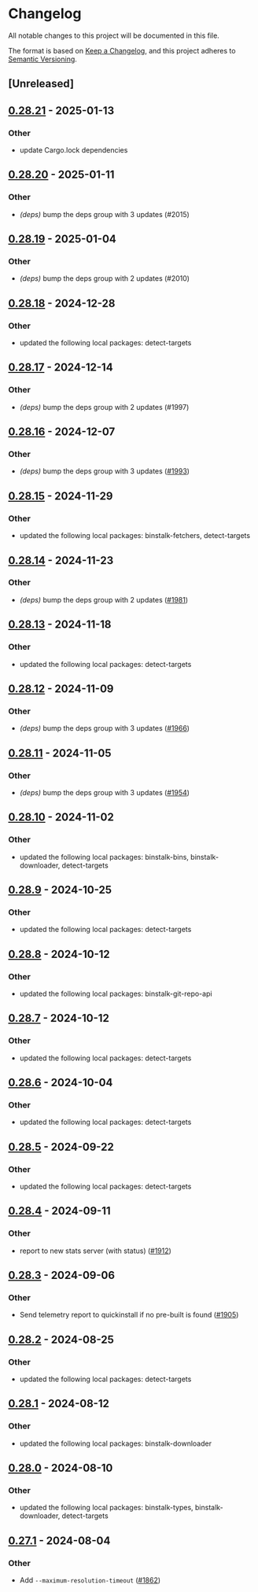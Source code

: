 # Changelog
All notable changes to this project will be documented in this file.

The format is based on [Keep a Changelog](https://keepachangelog.com/en/1.0.0/),
and this project adheres to [Semantic Versioning](https://semver.org/spec/v2.0.0.html).

## [Unreleased]

## [0.28.21](https://github.com/cargo-bins/cargo-binstall/compare/binstalk-v0.28.20...binstalk-v0.28.21) - 2025-01-13

### Other

- update Cargo.lock dependencies

## [0.28.20](https://github.com/cargo-bins/cargo-binstall/compare/binstalk-v0.28.19...binstalk-v0.28.20) - 2025-01-11

### Other

- *(deps)* bump the deps group with 3 updates (#2015)

## [0.28.19](https://github.com/cargo-bins/cargo-binstall/compare/binstalk-v0.28.18...binstalk-v0.28.19) - 2025-01-04

### Other

- *(deps)* bump the deps group with 2 updates (#2010)

## [0.28.18](https://github.com/cargo-bins/cargo-binstall/compare/binstalk-v0.28.17...binstalk-v0.28.18) - 2024-12-28

### Other

- updated the following local packages: detect-targets

## [0.28.17](https://github.com/cargo-bins/cargo-binstall/compare/binstalk-v0.28.16...binstalk-v0.28.17) - 2024-12-14

### Other

- *(deps)* bump the deps group with 2 updates (#1997)

## [0.28.16](https://github.com/cargo-bins/cargo-binstall/compare/binstalk-v0.28.15...binstalk-v0.28.16) - 2024-12-07

### Other

- *(deps)* bump the deps group with 3 updates ([#1993](https://github.com/cargo-bins/cargo-binstall/pull/1993))

## [0.28.15](https://github.com/cargo-bins/cargo-binstall/compare/binstalk-v0.28.14...binstalk-v0.28.15) - 2024-11-29

### Other

- updated the following local packages: binstalk-fetchers, detect-targets

## [0.28.14](https://github.com/cargo-bins/cargo-binstall/compare/binstalk-v0.28.13...binstalk-v0.28.14) - 2024-11-23

### Other

- *(deps)* bump the deps group with 2 updates ([#1981](https://github.com/cargo-bins/cargo-binstall/pull/1981))

## [0.28.13](https://github.com/cargo-bins/cargo-binstall/compare/binstalk-v0.28.12...binstalk-v0.28.13) - 2024-11-18

### Other

- updated the following local packages: detect-targets

## [0.28.12](https://github.com/cargo-bins/cargo-binstall/compare/binstalk-v0.28.11...binstalk-v0.28.12) - 2024-11-09

### Other

- *(deps)* bump the deps group with 3 updates ([#1966](https://github.com/cargo-bins/cargo-binstall/pull/1966))

## [0.28.11](https://github.com/cargo-bins/cargo-binstall/compare/binstalk-v0.28.10...binstalk-v0.28.11) - 2024-11-05

### Other

- *(deps)* bump the deps group with 3 updates ([#1954](https://github.com/cargo-bins/cargo-binstall/pull/1954))

## [0.28.10](https://github.com/cargo-bins/cargo-binstall/compare/binstalk-v0.28.9...binstalk-v0.28.10) - 2024-11-02

### Other

- updated the following local packages: binstalk-bins, binstalk-downloader, detect-targets

## [0.28.9](https://github.com/cargo-bins/cargo-binstall/compare/binstalk-v0.28.8...binstalk-v0.28.9) - 2024-10-25

### Other

- updated the following local packages: detect-targets

## [0.28.8](https://github.com/cargo-bins/cargo-binstall/compare/binstalk-v0.28.7...binstalk-v0.28.8) - 2024-10-12

### Other

- updated the following local packages: binstalk-git-repo-api

## [0.28.7](https://github.com/cargo-bins/cargo-binstall/compare/binstalk-v0.28.6...binstalk-v0.28.7) - 2024-10-12

### Other

- updated the following local packages: detect-targets

## [0.28.6](https://github.com/cargo-bins/cargo-binstall/compare/binstalk-v0.28.5...binstalk-v0.28.6) - 2024-10-04

### Other

- updated the following local packages: detect-targets

## [0.28.5](https://github.com/cargo-bins/cargo-binstall/compare/binstalk-v0.28.4...binstalk-v0.28.5) - 2024-09-22

### Other

- updated the following local packages: detect-targets

## [0.28.4](https://github.com/cargo-bins/cargo-binstall/compare/binstalk-v0.28.3...binstalk-v0.28.4) - 2024-09-11

### Other

- report to new stats server (with status) ([#1912](https://github.com/cargo-bins/cargo-binstall/pull/1912))

## [0.28.3](https://github.com/cargo-bins/cargo-binstall/compare/binstalk-v0.28.2...binstalk-v0.28.3) - 2024-09-06

### Other
- Send telemetry report to quickinstall if no pre-built is found ([#1905](https://github.com/cargo-bins/cargo-binstall/pull/1905))

## [0.28.2](https://github.com/cargo-bins/cargo-binstall/compare/binstalk-v0.28.1...binstalk-v0.28.2) - 2024-08-25

### Other
- updated the following local packages: detect-targets

## [0.28.1](https://github.com/cargo-bins/cargo-binstall/compare/binstalk-v0.28.0...binstalk-v0.28.1) - 2024-08-12

### Other
- updated the following local packages: binstalk-downloader

## [0.28.0](https://github.com/cargo-bins/cargo-binstall/compare/binstalk-v0.27.1...binstalk-v0.27.2) - 2024-08-10

### Other
- updated the following local packages: binstalk-types, binstalk-downloader, detect-targets

## [0.27.1](https://github.com/cargo-bins/cargo-binstall/compare/binstalk-v0.27.0...binstalk-v0.27.1) - 2024-08-04

### Other
- Add `--maximum-resolution-timeout` ([#1862](https://github.com/cargo-bins/cargo-binstall/pull/1862))
